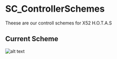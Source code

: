 # SC_ControllerSchemes
Theese are our controll schemes for X52 H.O.T.A.S

## Current Scheme
![alt text](https://github.com/Ungutvecklare/SC_ControllerSchemes/blob/main/V1/X52v1.png?raw=true)